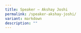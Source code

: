 ```yaml
---
title: Speaker – Akshay Joshi
permalink: /speaker-akshay-joshi/
variant: markdown
description: ""
---
```

